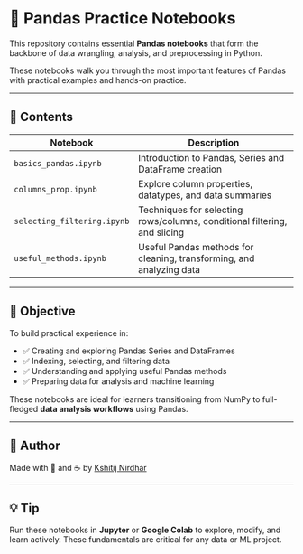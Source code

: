 # 📘 Pandas Practice Notebooks

This repository contains essential **Pandas notebooks** that form the backbone of data wrangling, analysis, and preprocessing in Python.

These notebooks walk you through the most important features of Pandas with practical examples and hands-on practice.

---

## 📂 Contents

| Notebook | Description |
|----------|-------------|
| `basics_pandas.ipynb` | Introduction to Pandas, Series and DataFrame creation |
| `columns_prop.ipynb` | Explore column properties, datatypes, and data summaries |
| `selecting_filtering.ipynb` | Techniques for selecting rows/columns, conditional filtering, and slicing |
| `useful_methods.ipynb` | Useful Pandas methods for cleaning, transforming, and analyzing data |

---

## 🎯 Objective

To build practical experience in:

- ✅ Creating and exploring Pandas Series and DataFrames  
- ✅ Indexing, selecting, and filtering data  
- ✅ Understanding and applying useful Pandas methods  
- ✅ Preparing data for analysis and machine learning  

These notebooks are ideal for learners transitioning from NumPy to full-fledged **data analysis workflows** using Pandas.

---

## 📌 Author

Made with 🧠 and ☕ by [Kshitij Nirdhar](https://github.com/kshitijnirdhar20)

---

## 💡 Tip

Run these notebooks in **Jupyter** or **Google Colab** to explore, modify, and learn actively. These fundamentals are critical for any data or ML project.
